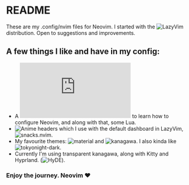 # README
These are my .config/nvim files for Neovim. I started with the ![LazyVim](https://www.lazyvim.org/) distribution. Open to suggestions and improvements.
## A few things I like and have in my config:
+ A ![guide](https://coralpink.github.io/commentary/wezterm/installation.html) to learn how to configure Neovim, and along with that, some Lua.
+ ![Anime headers](https://github.com/nvimdev/dashboard-nvim/wiki/Ascii-Header-Text) which I use with the default dashboard in LazyVim, ![snacks.nvim](https://github.com/folke/snacks.nvim).
+ My favourite themes: ![material](https://github.com/marko-cerovac/material.nvim) and ![kanagawa](https://github.com/rebelot/kanagawa.nvim). I also kinda like ![tokyonight-dark](https://github.com/folke/tokyonight.nvim).
+ Currently I'm using transparent kanagawa, along with Kitty and Hyprland. (![HyDE](https://github.com/Hyde-project/hyde)).

### Enjoy the journey. Neovim :heart:
